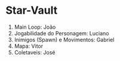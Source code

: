 # Star-Vault
1) Main Loop: João
2) Jogabilidade do Personagem: Luciano
3) Inimigos (Spawn) e Movimentos: Gabriel
4) Mapa: Vitor
5) Coletaveis: José
